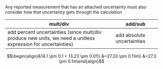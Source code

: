 Any reported measurement that has an attached uncertainty must also consider how that uncertainty gets through the calculation


| mult/div                                                                                                      | add/sub                        |
| ------------------------------------------------------------------------------------------------------------- | ------------------------------ |
| add percent uncertainties (since mult/div produce new units, we need a unitless expression for uncertainties) | add absolute uncertainties<br> |
$$\begin{align}&14.1 \pm 0.1 + 13.23 \pm 0.01\\
&=27.33 \pm 0.11m\\
&=27.3 \pm 0.1m\end{align}$$